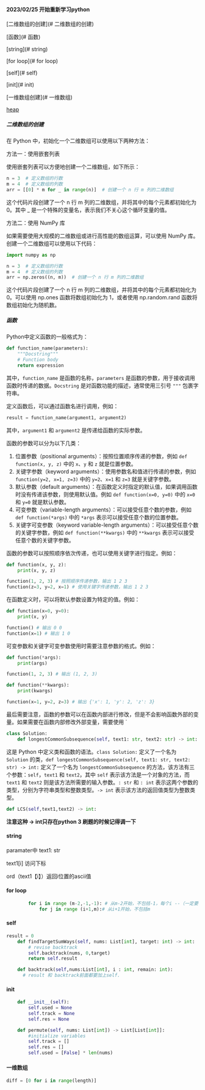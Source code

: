 #### 2023/02/25 开始重新学习python

[二维数组的创建](# 二维数组的创建)

[函数](# 函数)

[string](# string)

[for loop](# for loop)

[self](# self)

[init](# init)

[一维数组创建](# 一维数组)

[heap](http://t.csdn.cn/nivcc)

##### 二维数组的创建

在 Python 中，初始化一个二维数组可以使用以下两种方法：

方法一：使用嵌套列表

使用嵌套列表可以方便地创建一个二维数组，如下所示：

``` python
n = 3  # 定义数组的行数
m = 4  # 定义数组的列数
arr = [[0] * m for _ in range(n)]  # 创建一个 n 行 m 列的二维数组

```

这个代码片段创建了一个 n 行 m 列的二维数组，并将其中的每个元素都初始化为 0。其中 _ 是一个特殊的变量名，表示我们不关心这个循环变量的值。

方法二：使用 NumPy 库

如果需要使用大规模的二维数组或进行高性能的数组运算，可以使用 NumPy 库。创建一个二维数组可以使用以下代码：

``` python
import numpy as np

n = 3  # 定义数组的行数
m = 4  # 定义数组的列数
arr = np.zeros((n, m))  # 创建一个 n 行 m 列的二维数组

```

这个代码片段创建了一个 n 行 m 列的二维数组，并将其中的每个元素都初始化为 0。可以使用 np.ones 函数将数组初始化为 1，或者使用 np.random.rand 函数将数组初始化为随机数。

##### 函数

Python中定义函数的一般格式为：

``` python
def function_name(parameters):
    """Docstring"""
    # Function body
    return expression

```

其中，`function_name` 是函数的名称，`parameters` 是函数的参数，用于接收调用函数时传递的数据。`Docstring` 是对函数功能的描述，通常使用三引号 `"""` 包裹字符串。

定义函数后，可以通过函数名进行调用，例如：

``` python
result = function_name(argument1, argument2)	  				
```

其中，`argument1` 和 `argument2` 是传递给函数的实际参数。

函数的参数可以分为以下几类：

1. 位置参数（positional arguments）：按照位置顺序传递的参数，例如 `def function(x, y, z)` 中的 `x`、`y` 和 `z` 就是位置参数。
2. 关键字参数（keyword arguments）：使用参数名和值进行传递的参数，例如 `function(y=2, x=1, z=3)` 中的 `y=2`、`x=1` 和 `z=3` 就是关键字参数。
3. 默认参数（default arguments）：在函数定义时指定的默认值，如果调用函数时没有传递该参数，则使用默认值。例如 `def function(x=0, y=0)` 中的 `x=0` 和 `y=0` 就是默认参数。
4. 可变参数（variable-length arguments）：可以接受任意个数的参数，例如 `def function(*args)` 中的 `*args` 表示可以接受任意个数的位置参数。
5. 关键字可变参数（keyword variable-length arguments）：可以接受任意个数的关键字参数，例如 `def function(**kwargs)` 中的 `**kwargs` 表示可以接受任意个数的关键字参数。

函数的参数可以按照顺序依次传递，也可以使用关键字进行指定。例如：

``` python
def function(x, y, z):
    print(x, y, z)

function(1, 2, 3) # 按照顺序传递参数，输出 1 2 3
function(z=3, y=2, x=1) # 使用关键字传递参数，输出 1 2 3

```

在函数定义时，可以将默认参数设置为特定的值。例如：

``` python
def function(x=0, y=0):
    print(x, y)

function() # 输出 0 0
function(x=1) # 输出 1 0

```

可变参数和关键字可变参数使用时需要注意参数的格式。例如：

```python
def function(*args):
    print(args)

function(1, 2, 3) # 输出 (1, 2, 3)

def function(**kwargs):
    print(kwargs)

function(x=1, y=2, z=3) # 输出 {'x': 1, 'y': 2, 'z': 3}

```

最后需要注意，函数的参数可以在函数内部进行修改，但是不会影响函数外部的变量。如果需要在函数内部修改外部变量，需要使用 `

``` python
class Solution:
    def longestCommonSubsequence(self, text1: str, text2: str) -> int:

```

这是 Python 中定义类和函数的语法。`class Solution:` 定义了一个名为 `Solution` 的类，`def longestCommonSubsequence(self, text1: str, text2: str) -> int:` 定义了一个名为 `longestCommonSubsequence` 的方法，该方法有三个参数：`self`，`text1` 和 `text2`，其中 `self` 表示该方法是一个对象的方法，而 `text1` 和 `text2` 则是该方法所需要的输入参数。`: str` 和 `: int` 表示这两个参数的类型，分别为字符串类型和整数类型。`-> int` 表示该方法的返回值类型为整数类型。

``` python
def LCS(self,text1,text2) -> int:
```

**注意这种 -> int只存在python 3 刷题的时候记得调一下**

#### string

paramater中 text1: str

text1[i] 访问下标

ord（text1【i】）返回i位置的ascii值

#### for loop

``` python
        for i in range (m-2,-1,-1): # 从m-2开始，不包括-1，每个i --（一定要写这个）
            for j in range (i+1,m):# 从i+1开始，不包括m
```



#### self

``` python
result = 0
    def findTargetSumWays(self, nums: List[int], target: int) -> int:
        # revise backtrack
        self.backtrack(nums, 0,target)
        return self.result

    def backtrack(self,nums:List[int], i : int, remain: int):
      # result 和 backtrack前面都要加上self.
```



#### init

``` python
    def __init__(self):
        self.used = None
        self.track = None
        self.res = None

    def permute(self, nums: List[int]) -> List[List[int]]:
        #initialize variables
        self.track = []
        self.res = []
        self.used = [False] * len(nums)
```



#### 一维数组

``` python
diff = [0 for i in range(length)]
```



